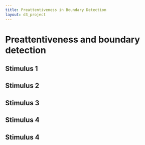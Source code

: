 ```yaml
---
title: Preattentiveness in Boundary Detection
layout: d3_project
---
```


# Preattentiveness and boundary detection

## Stimulus 1

<div id="color" style="margin: 0 auto"></div>

## Stimulus 2

<div id="shape" style="margin: 0 auto"></div>

## Stimulus 3

<div id="colorAndShapeNoDistractor" style="margin: 0 auto"></div>

## Stimulus 4

<div id="colorAndShapeNoDistractor2" style="margin: 0 auto"></div>

## Stimulus 4

<div id="colorAndShape" style="margin: 0 auto"></div>
